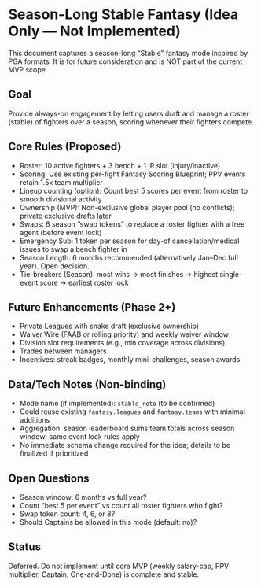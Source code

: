 # Season-Long Stable Fantasy (Idea Only — Not Implemented)

This document captures a season-long “Stable” fantasy mode inspired by PGA formats. It is for future consideration and is NOT part of the current MVP scope.

## Goal
Provide always-on engagement by letting users draft and manage a roster (stable) of fighters over a season, scoring whenever their fighters compete.

## Core Rules (Proposed)
- Roster: 10 active fighters + 3 bench + 1 IR slot (injury/inactive)
- Scoring: Use existing per-fight Fantasy Scoring Blueprint; PPV events retain 1.5x team multiplier
- Lineup counting (option): Count best 5 scores per event from roster to smooth divisional activity
- Ownership (MVP): Non-exclusive global player pool (no conflicts); private exclusive drafts later
- Swaps: 6 season “swap tokens” to replace a roster fighter with a free agent (before event lock)
- Emergency Sub: 1 token per season for day-of cancellation/medical issues to swap a bench fighter in
- Season Length: 6 months recommended (alternatively Jan–Dec full year). Open decision.
- Tie-breakers (Season): most wins → most finishes → highest single-event score → earliest roster lock

## Future Enhancements (Phase 2+)
- Private Leagues with snake draft (exclusive ownership)
- Waiver Wire (FAAB or rolling priority) and weekly waiver window
- Division slot requirements (e.g., min coverage across divisions)
- Trades between managers
- Incentives: streak badges, monthly mini-challenges, season awards

## Data/Tech Notes (Non-binding)
- Mode name (if implemented): `stable_roto` (to be confirmed)
- Could reuse existing `fantasy.leagues` and `fantasy.teams` with minimal additions
- Aggregation: season leaderboard sums team totals across season window; same event lock rules apply
- No immediate schema change required for the idea; details to be finalized if prioritized

## Open Questions
- Season window: 6 months vs full year?
- Count “best 5 per event” vs count all roster fighters who fight?
- Swap token count: 4, 6, or 8?
- Should Captains be allowed in this mode (default: no)?

## Status
Deferred. Do not implement until core MVP (weekly salary-cap, PPV multiplier, Captain, One-and-Done) is complete and stable. 